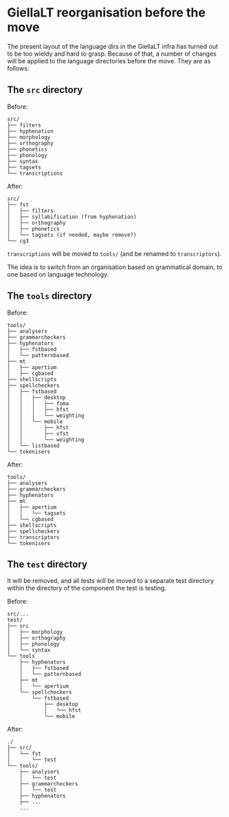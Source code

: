 # GiellaLT reorganisation before the move

The present layout of the language dirs in the GiellaLT infra has turned out to be too wieldy and hard to grasp. Because of that, a number of changes will be applied to the language directories before the move. They are as follows:

## The `src` directory

Before:

```
src/
├── filters
├── hyphenation
├── morphology
├── orthography
├── phonetics
├── phonology
├── syntax
├── tagsets
└── transcriptions
```

After:

```
src/
├── fst
│   ├── filters
│   ├── syllabification (from hyphenation)
│   ├── orthography
│   ├── phonetics
│   └── tagsets (if needed, maybe remove?)
└── cg3
```

`transcriptions` will be moved to `tools/` (and be renamed to `transcriptors`).

The idea is to switch from an organisation based on grammatical domain, to one based on language technology.

## The `tools` directory

Before:

```
tools/
├── analysers
├── grammarcheckers
├── hyphenators
│   ├── fstbased
│   └── patternbased
├── mt
│   ├── apertium
│   ├── cgbased
├── shellscripts
├── spellcheckers
│   ├── fstbased
│   │   ├── desktop
│   │   │   ├── foma
│   │   │   ├── hfst
│   │   │   └── weighting
│   │   └── mobile
│   │       ├── hfst
│   │       ├── vfst
│   │       └── weighting
│   └── listbased
└── tokenisers
```

After:

```
tools/
├── analysers
├── grammarcheckers
├── hyphenators
├── mt
│   ├── apertium
│   │   └── tagsets
│   └── cgbased
├── shellscripts
├── spellcheckers
├── transcriptors
└── tokenisers
```

## The `test` directory

It will be removed, and all tests will be moved to a separate test directory within the directory of the component the test is testing.

Before:

```
src/...
test/
├── src
│   ├── morphology
│   ├── orthography
│   ├── phonology
│   └── syntax
└── tools
    ├── hyphenators
    │   ├── fstbased
    │   └── patternbased
    ├── mt
    │   └── apertium
    └── spellcheckers
        └── fstbased
            ├── desktop
            │   └── hfst
            └── mobile
```

After:

```
./
├── src/
│   └── fst
│       └── test
└── tools/
    ├── analysers
    │   └── test
    ├── grammarcheckers
    │   └── test
    ├── hyphenators
    ├── ...
    ...
```
